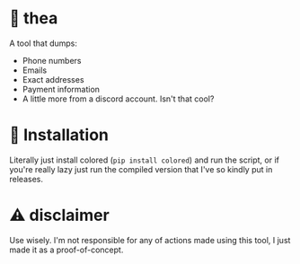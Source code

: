 # 🌿 thea
 A tool that dumps:
- Phone numbers
- Emails
- Exact addresses
- Payment information
- A little more
from a discord account. Isn't that cool?  
  
# 💾 Installation
Literally just install colored (`pip install colored`) and run the script, or if you're really lazy just run the compiled version that I've so kindly put in releases.  
  
# ⚠️ disclaimer
Use wisely. I'm not responsible for any of actions made using this tool, I just made it as a proof-of-concept.
